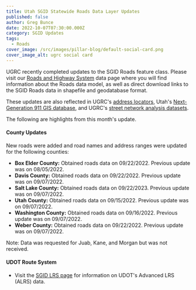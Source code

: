 ```yaml
---
title: Utah SGID Statewide Roads Data Layer Updates
published: false
author: Greg Bunce
date: 2022-10-07T07:30:00.000Z
category: SGID Updates
tags:
  - Roads
cover_image: /src/images/pillar-blog/default-social-card.png
cover_image_alt: ugrc social card
---
```


UGRC recently completed updates to the SGID Roads feature class. Please visit our [Roads and Highway System](/products/sgid/transportation/road-centerlines) data page where you will find information about the Roads data model, as well as direct download links to the SGID Roads data in shapefile and geodatabase format.

These updates are also reflected in UGRC's [address locators](/products/sgid/address), Utah's [Next-Generation 911 GIS database](/products/sgid/911), and UGRC's [street network analysis datasets](/products/sgid/transportation/street-network).

The following are highlights from this month's update.

#### County Updates

New roads were added and road names and address ranges were updated for the following counties:

- **Box Elder County:** Obtained roads data on 09/22/2022. Previous update was on 08/05/2022.
- **Davis County:** Obtained roads data on 09/22/2022. Previous update was on 09/07/2022.
- **Salt Lake County:** Obtained roads data on 09/22/2023. Previous update was on 09/07/2022.
- **Utah County:** Obtained roads data on 09/15/2022. Previous update was on 09/07/2022.
- **Washington County:** Obtained roads data on 09/16/2022. Previous update was on 09/07/2022.
- **Weber County:** Obtained roads data on 09/22/2022. Previous update was on 09/07/2022.

Note: Data was requested for Juab, Kane, and Morgan but was not received.

#### UDOT Route System

- Visit the [SGID LRS page](/products/sgid/transportation/road-centerlines) for information on UDOT's Advanced LRS (ALRS) data.
